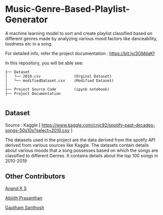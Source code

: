 # Music-Genre-Based-Playlist-Generator
A machine learning model to sort and create  playlist classified based on different genres made by analyzing various mood factors like danceability, loudness etc in a song.

For detailed info, refer the project documentation : https://bit.ly/3GMdaKf

In this repository, you will be able see:
```
├── Dataset
|   └── 2010.csv               (Orginal Dataset)
|   └── modifiedDataset.csv    (Modified Dataset)
|
├── Project Source Code        (ipynb notebook)
├── Project Documentation  
   
```
## Dataset
Source : Kaggle
[ https://www.kaggle.com/cnic92/spotify-past-decades-songs-50s10s?select=2010.csv ]

The datasets used in the project are the data derived from the spotify API derived from various
sources like Kaggle. The datasets contain details about various moods that a song possesses
based on which the songs are classified to different Genres. It contains details about the top 100 songs in 2010-2019



## Other Contributors
<a href="https://github.com/Anandks07">Anand K S</a>

<a href="https://github.com/AbijithPrasanthan">Abijith Prasanthan</a>

<a href="https://github.com/Mr-GSK">Gautham Santhosh</a>



